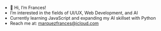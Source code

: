 - 👋 Hi, I’m Frances!
- I’m interested in the fields of UI/UX, Web Development, and AI
- Currently learning JavaScript and expanding my AI skillset with Python
- Reach me at: marquezfrances@icloud.com
